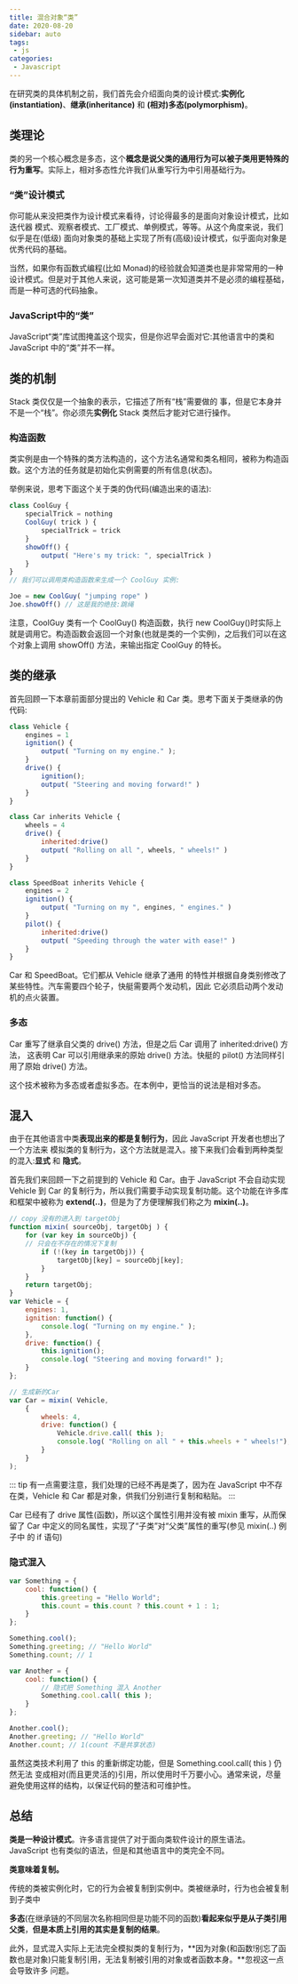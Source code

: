 ```yaml
---
title: 混合对象“类”
date: 2020-08-20
sidebar: auto
tags: 
 - js
categories:
 - Javascript
---
```



在研究类的具体机制之前，我们首先会介绍面向类的设计模式:**实例化(instantiation)**、**继承(inheritance)** 和 **(相对)多态(polymorphism)**。

## 类理论

类的另一个核心概念是多态，这个**概念是说父类的通用行为可以被子类用更特殊的行为重写**。实际上，相对多态性允许我们从重写行为中引用基础行为。

### “类”设计模式

你可能从来没把类作为设计模式来看待，讨论得最多的是面向对象设计模式，比如迭代器 模式、观察者模式、工厂模式、单例模式，等等。从这个角度来说，我们似乎是在(低级) 面向对象类的基础上实现了所有(高级)设计模式，似乎面向对象是优秀代码的基础。

当然，如果你有函数式编程(比如 Monad)的经验就会知道类也是非常常用的一种设计模式。但是对于其他人来说，这可能是第一次知道类并不是必须的编程基础，而是一种可选的代码抽象。

### JavaScript中的“类”

JavaScript“类”库试图掩盖这个现实，但是你迟早会面对它:其他语言中的类和 JavaScript 中的“类”并不一样。

## 类的机制

Stack 类仅仅是一个抽象的表示，它描述了所有“栈”需要做的 事，但是它本身并不是一个“栈”。你必须先**实例化** Stack 类然后才能对它进行操作。

### 构造函数

类实例是由一个特殊的类方法构造的，这个方法名通常和类名相同，被称为构造函数。这个方法的任务就是初始化实例需要的所有信息(状态)。

举例来说，思考下面这个关于类的伪代码(编造出来的语法):

```js
class CoolGuy {
    specialTrick = nothing
    CoolGuy( trick ) {
        specialTrick = trick
    }
    showOff() {
        output( "Here's my trick: ", specialTrick )
    }
}
// 我们可以调用类构造函数来生成一个 CoolGuy 实例:

Joe = new CoolGuy( "jumping rope" )
Joe.showOff() // 这是我的绝技:跳绳
```
注意，CoolGuy 类有一个 CoolGuy() 构造函数，执行 new CoolGuy()时实际上就是调用它。构造函数会返回一个对象(也就是类的一个实例)，之后我们可以在这个对象上调用 showOff() 方法，来输出指定 CoolGuy 的特长。

## 类的继承

首先回顾一下本章前面部分提出的 Vehicle 和 Car 类。思考下面关于类继承的伪代码:

```js
class Vehicle {
    engines = 1
    ignition() {
        output( "Turning on my engine." );
    }
    drive() {
        ignition();
        output( "Steering and moving forward!" )
    }
}

class Car inherits Vehicle { 
    wheels = 4
    drive() {
        inherited:drive()
        output( "Rolling on all ", wheels, " wheels!" )
    } 
}

class SpeedBoat inherits Vehicle { 
    engines = 2
    ignition() {
        output( "Turning on my ", engines, " engines." )
    }
    pilot() {
        inherited:drive()
        output( "Speeding through the water with ease!" )
    }
}
```

Car 和 SpeedBoat。它们都从 Vehicle 继承了通用 的特性并根据自身类别修改了某些特性。汽车需要四个轮子，快艇需要两个发动机，因此 它必须启动两个发动机的点火装置。

### 多态

Car 重写了继承自父类的 drive() 方法，但是之后 Car 调用了 inherited:drive() 方法， 这表明 Car 可以引用继承来的原始 drive() 方法。快艇的 pilot() 方法同样引用了原始 drive() 方法。

这个技术被称为多态或者虚拟多态。在本例中，更恰当的说法是相对多态。

## 混入

由于在其他语言中类**表现出来的都是复制行为**，因此 JavaScript 开发者也想出了一个方法来 模拟类的复制行为，这个方法就是混入。接下来我们会看到两种类型的混入:**显式** 和 **隐式**。

首先我们来回顾一下之前提到的 Vehicle 和 Car。由于 JavaScript 不会自动实现 Vehicle 到 Car 的复制行为，所以我们需要手动实现复制功能。这个功能在许多库和框架中被称为 **extend(..)**，但是为了方便理解我们称之为 **mixin(..)**。

```js
// copy 没有的进入到 targetObj
function mixin( sourceObj, targetObj ) {
    for (var key in sourceObj) {
    // 只会在不存在的情况下复制 
        if (!(key in targetObj)) {
            targetObj[key] = sourceObj[key];
        }
    }
    return targetObj; 
}
var Vehicle = { 
    engines: 1,
    ignition: function() {
        console.log( "Turning on my engine." );
    },
    drive: function() { 
        this.ignition();
        console.log( "Steering and moving forward!" );
    }
};

// 生成新的Car
var Car = mixin( Vehicle, 
    { 
        wheels: 4,
        drive: function() { 
            Vehicle.drive.call( this ); 
            console.log( "Rolling on all " + this.wheels + " wheels!");
        } 
    }
);
```

::: tip
有一点需要注意，我们处理的已经不再是类了，因为在 JavaScript 中不存在类，Vehicle 和 Car 都是对象，供我们分别进行复制和粘贴。
:::

Car 已经有了 drive 属性(函数)，所以这个属性引用并没有被 mixin 重写，从而保留了 Car 中定义的同名属性，实现了“子类”对“父类”属性的重写(参见 mixin(..) 例子中 的 if 语句)


### 隐式混入

```js
var Something = { 
    cool: function() {
        this.greeting = "Hello World";
        this.count = this.count ? this.count + 1 : 1; 
    }
};

Something.cool();
Something.greeting; // "Hello World"
Something.count; // 1

var Another = {
    cool: function() {
        // 隐式把 Something 混入 Another
        Something.cool.call( this );
    }
};

Another.cool();
Another.greeting; // "Hello World" 
Another.count; // 1(count 不是共享状态)

```

虽然这类技术利用了 this 的重新绑定功能，但是 Something.cool.call( this ) 仍然无法 变成相对(而且更灵活的)引用，所以使用时千万要小心。通常来说，尽量避免使用这样的结构，以保证代码的整洁和可维护性。


## 总结

**类是一种设计模式**。许多语言提供了对于面向类软件设计的原生语法。JavaScript 也有类似的语法，但是和其他语言中的类完全不同。

**类意味着复制。**

传统的类被实例化时，它的行为会被复制到实例中。类被继承时，行为也会被复制到子类中

**多态**(在继承链的不同层次名称相同但是功能不同的函数)**看起来似乎是从子类引用父类**，**但是本质上引用的其实是复制的结果**。

此外，显式混入实际上无法完全模拟类的复制行为，**因为对象(和函数!别忘了函数也是对象)只能复制引用，无法复制被引用的对象或者函数本身。**忽视这一点会导致许多 问题。






